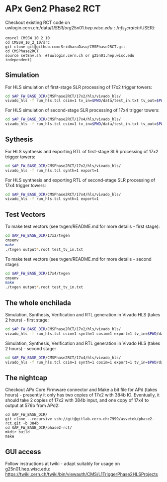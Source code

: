 # APx Gen2 Phase2 RCT

Checkout existing RCT code on uwlogin.cern.ch:/data/$USER/ or g25n01.hep.wisc.edu:/nfs_scratch/$USER/:
```
cmsrel CMSSW_10_2_10
cd CMSSW_10_2_10/src
git clone git@github.com:SridharaDasu/CMSPhase2RCT.git
cd CMSPhase2RCT
source setEnv.sh  #(uwlogin.cern.ch or g25n01.hep.wisc.edu independent)
```

## Simulation

For HLS simulation of first-stage SLR processing of 17x2 trigger towers:
```bash
cd $AP_FW_BASE_DIR/CMSPhase2RCT/17x2/hls/vivado_hls/
vivado_hls -f run_hls.tcl csim=1 tv_in=$PWD/data/test_in.txt tv_out=$PWD/data/test_out.txt tv_ref=$PWD/data/test_out_ref.txt
```

For HLS simulation of second-stage SLR processing of 17x4 trigger towers:
```bash
cd $AP_FW_BASE_DIR/CMSPhase2RCT/17x4/hls/vivado_hls/
vivado_hls -f run_hls.tcl csim=1 tv_in=$PWD/data/test_in.txt tv_out=$PWD/data/test_out.txt tv_ref=$PWD/data/test_out_ref.txt
```

## Sythesis

For HLS synthesis and exporting RTL of first-stage SLR processing of 17x2 trigger towers:
```bash
cd $AP_FW_BASE_DIR/CMSPhase2RCT/17x2/hls/vivado_hls/
vivado_hls -f run_hls.tcl synth=1 export=1 
```
For HLS synthesis and exporting RTL of second-stage SLR processing of 17x4 trigger towers:
```bash
cd $AP_FW_BASE_DIR/CMSPhase2RCT/17x4/hls/vivado_hls/
vivado_hls -f run_hls.tcl synth=1 export=1 
```

## Test Vectors

To make test vectors (see tvgen/README.md for more details - first stage):
```bash
cd $AP_FW_BASE_DIR/17x2/tvgen
cmsenv
make
./tvgen output*.root test_tv_in.txt
```
To make test vectors (see tvgen/README.md for more details - second stage):
```bash
cd $AP_FW_BASE_DIR/17x4/tvgen
cmsenv
make
./tvgen output*.root test_tv_in.txt
```

## The whole enchilada

Simulation, Synthesis, Verification and RTL generation in Vivado HLS (takes 2 hours) - first stage:
```bash
cd $AP_FW_BASE_DIR/CMSPhase2RCT/17x2/hls/vivado_hls/
vivado_hls -f run_hls.tcl csim=1 synth=1 cosim=1 export=1 tv_in=$PWD/data/test_in.txt tv_out=$PWD/data/test_out.txt tv_ref=$PWD/data/test_out_ref.txt
```
Simulation, Synthesis, Verification and RTL generation in Vivado HLS (takes 2 hours) - second stage:
```bash
cd $AP_FW_BASE_DIR/CMSPhase2RCT/17x4/hls/vivado_hls/
vivado_hls -f run_hls.tcl csim=1 synth=1 cosim=1 export=1 tv_in=$PWD/data/test_in.txt tv_out=$PWD/data/test_out.txt tv_ref=$PWD/data/test_out_ref.txt
```

## The nightcap

Checkout APx Core Firmware connector and Make a bit file for APd (takes hours) - presently it only has two copies of 17x2 with 384b IO. Eventually, it should take 2 copies of 17x2 with 384b input, and one copy of 17x4 to output at 576b from APd2:
```
cd $AP_FW_BASE_DIR/
git clone --recursive ssh://git@gitlab.cern.ch:7999/asvetek/phase2-rct.git -b 384b
cd $AP_FW_BASE_DIR/phase2-rct/
mkdir build
make
```

## GUI access

Follow instructions at twiki - adapt suitably for usage on g25n01.hep.wisc.edu: 
https://twiki.cern.ch/twiki/bin/viewauth/CMS/L1TriggerPhase2HLSProjects
